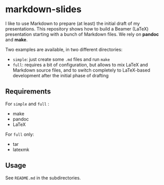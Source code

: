 # markdown-slides
I like to use Markdown to prepare (at least) the initial draft of my presentations.
This repository shows how to build a Beamer (LaTeX) presentation starting with a bunch of Markdown files. We rely on **pandoc** and **make**.

Two examples are available, in two different directories:

- `simple`: just create some `.md` files and run `make`
- `full`: requires a bit of configuration, but allows to mix LaTeX and Markdown source files, and to switch completely to LaTeX-based development after the initial phase of drafting

## Requirements
For `simple` and `full` :

- make
- pandoc
- LaTeX

For `full` only:

- tar
- latexmk

## Usage
See `README.md` in the subdirectories.
